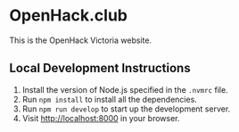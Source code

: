 # OpenHack.club

This is the OpenHack Victoria website.

## Local Development Instructions

1. Install the version of Node.js specified in the `.nvmrc` file.
2. Run `npm install` to install all the dependencies.
3. Run `npm run develop` to start up the development server.
4. Visit [http://localhost:8000](http://localhost:8000) in your browser.

